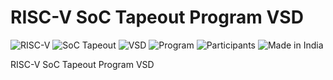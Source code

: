 # RISC-V SoC Tapeout Program VSD
![RISC-V](https://img.shields.io/badge/RISC--V-20232a?style=for-the-badge&logo=riscv&logoColor=61DAFB)  ![SoC Tapeout](https://img.shields.io/badge/SoC_Tapeout-1E90FF?style=for-the-badge)  ![VSD](https://img.shields.io/badge/VSD-444444?style=for-the-badge)  ![Program](https://img.shields.io/badge/Program-FF4500?style=for-the-badge)  ![Participants](https://img.shields.io/badge/3500%2B_Participants-32CD32?style=for-the-badge)  ![Made in India](https://img.shields.io/badge/Made_in-India-138808?style=for-the-badge&logo=india&logoColor=white)  


RISC-V SoC Tapeout Program VSD
